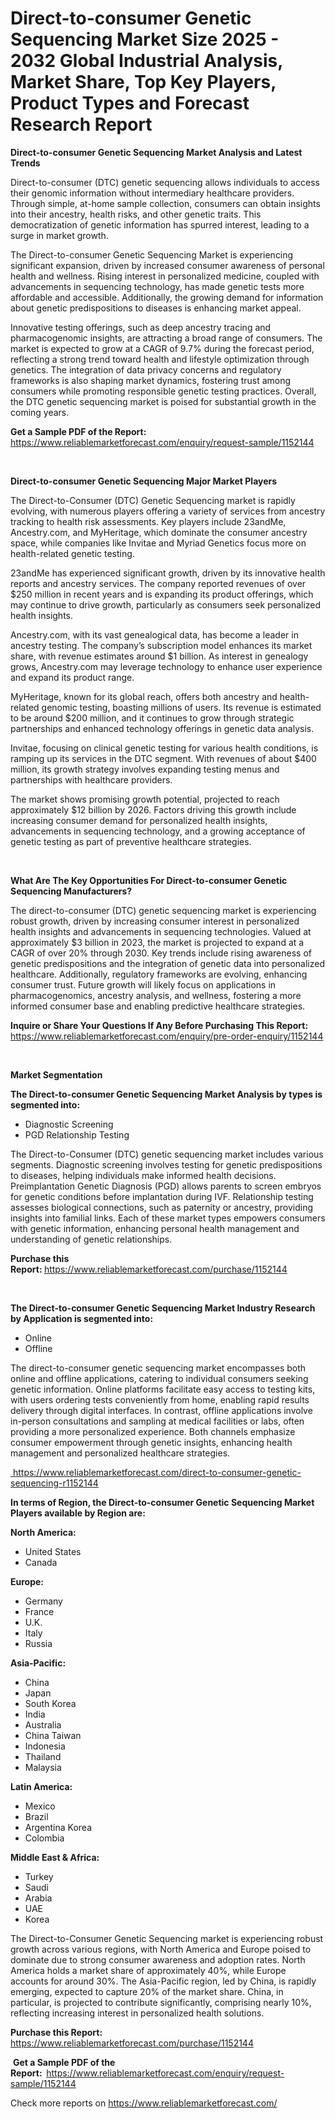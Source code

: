 <p><h1>Direct-to-consumer Genetic Sequencing Market Size 2025 - 2032 Global Industrial Analysis, Market Share, Top Key Players, Product Types and Forecast Research Report</h1></p><p><strong>Direct-to-consumer Genetic Sequencing Market Analysis and Latest Trends</strong></p>
<p><p>Direct-to-consumer (DTC) genetic sequencing allows individuals to access their genomic information without intermediary healthcare providers. Through simple, at-home sample collection, consumers can obtain insights into their ancestry, health risks, and other genetic traits. This democratization of genetic information has spurred interest, leading to a surge in market growth.</p><p>The Direct-to-consumer Genetic Sequencing Market is experiencing significant expansion, driven by increased consumer awareness of personal health and wellness. Rising interest in personalized medicine, coupled with advancements in sequencing technology, has made genetic tests more affordable and accessible. Additionally, the growing demand for information about genetic predispositions to diseases is enhancing market appeal. </p><p>Innovative testing offerings, such as deep ancestry tracing and pharmacogenomic insights, are attracting a broad range of consumers. The market is expected to grow at a CAGR of 9.7% during the forecast period, reflecting a strong trend toward health and lifestyle optimization through genetics. The integration of data privacy concerns and regulatory frameworks is also shaping market dynamics, fostering trust among consumers while promoting responsible genetic testing practices. Overall, the DTC genetic sequencing market is poised for substantial growth in the coming years.</p></p>
<p><strong>Get a Sample PDF of the Report:&nbsp;</strong> <a href="https://www.reliablemarketforecast.com/enquiry/request-sample/1152144?utm_campaign=1108&utm_medium=2&utm_source=Github&utm_content=ia&utm_term=03032025&utm_id=direct-to-consumer-genetic-sequencing">https://www.reliablemarketforecast.com/enquiry/request-sample/1152144</a></p>
<p>&nbsp;</p>
<p><strong>Direct-to-consumer Genetic Sequencing Major Market Players</strong></p>
<p><p>The Direct-to-Consumer (DTC) Genetic Sequencing market is rapidly evolving, with numerous players offering a variety of services from ancestry tracking to health risk assessments. Key players include 23andMe, Ancestry.com, and MyHeritage, which dominate the consumer ancestry space, while companies like Invitae and Myriad Genetics focus more on health-related genetic testing.</p><p>23andMe has experienced significant growth, driven by its innovative health reports and ancestry services. The company reported revenues of over $250 million in recent years and is expanding its product offerings, which may continue to drive growth, particularly as consumers seek personalized health insights.</p><p>Ancestry.com, with its vast genealogical data, has become a leader in ancestry testing. The company’s subscription model enhances its market share, with revenue estimates around $1 billion. As interest in genealogy grows, Ancestry.com may leverage technology to enhance user experience and expand its product range.</p><p>MyHeritage, known for its global reach, offers both ancestry and health-related genomic testing, boasting millions of users. Its revenue is estimated to be around $200 million, and it continues to grow through strategic partnerships and enhanced technology offerings in genetic data analysis.</p><p>Invitae, focusing on clinical genetic testing for various health conditions, is ramping up its services in the DTC segment. With revenues of about $400 million, its growth strategy involves expanding testing menus and partnerships with healthcare providers.</p><p>The market shows promising growth potential, projected to reach approximately $12 billion by 2026. Factors driving this growth include increasing consumer demand for personalized health insights, advancements in sequencing technology, and a growing acceptance of genetic testing as part of preventive healthcare strategies.</p></p>
<p>&nbsp;</p>
<p><strong>What Are The Key Opportunities For Direct-to-consumer Genetic Sequencing Manufacturers?</strong></p>
<p><p>The direct-to-consumer (DTC) genetic sequencing market is experiencing robust growth, driven by increasing consumer interest in personalized health insights and advancements in sequencing technologies. Valued at approximately $3 billion in 2023, the market is projected to expand at a CAGR of over 20% through 2030. Key trends include rising awareness of genetic predispositions and the integration of genetic data into personalized healthcare. Additionally, regulatory frameworks are evolving, enhancing consumer trust. Future growth will likely focus on applications in pharmacogenomics, ancestry analysis, and wellness, fostering a more informed consumer base and enabling predictive healthcare strategies.</p></p>
<p><strong>Inquire or Share Your Questions If Any Before Purchasing This Report:</strong> <a href="https://www.reliablemarketforecast.com/enquiry/pre-order-enquiry/1152144?utm_campaign=1108&utm_medium=2&utm_source=Github&utm_content=ia&utm_term=03032025&utm_id=direct-to-consumer-genetic-sequencing">https://www.reliablemarketforecast.com/enquiry/pre-order-enquiry/1152144</a></p>
<p>&nbsp;</p>
<p><strong>Market Segmentation</strong></p>
<p><strong>The Direct-to-consumer Genetic Sequencing Market Analysis by types is segmented into:</strong></p>
<p><ul><li>Diagnostic Screening</li><li>PGD Relationship Testing</li></ul></p>
<p><p>The Direct-to-Consumer (DTC) genetic sequencing market includes various segments. Diagnostic screening involves testing for genetic predispositions to diseases, helping individuals make informed health decisions. Preimplantation Genetic Diagnosis (PGD) allows parents to screen embryos for genetic conditions before implantation during IVF. Relationship testing assesses biological connections, such as paternity or ancestry, providing insights into familial links. Each of these market types empowers consumers with genetic information, enhancing personal health management and understanding of genetic relationships.</p></p>
<p><strong>Purchase this Report:&nbsp;</strong><a href="https://www.reliablemarketforecast.com/purchase/1152144?utm_campaign=1108&utm_medium=2&utm_source=Github&utm_content=ia&utm_term=03032025&utm_id=direct-to-consumer-genetic-sequencing">https://www.reliablemarketforecast.com/purchase/1152144</a></p>
<p>&nbsp;</p>
<p><strong>The Direct-to-consumer Genetic Sequencing Market Industry Research by Application is segmented into:</strong></p>
<p><ul><li>Online</li><li>Offline</li></ul></p>
<p><p>The direct-to-consumer genetic sequencing market encompasses both online and offline applications, catering to individual consumers seeking genetic information. Online platforms facilitate easy access to testing kits, with users ordering tests conveniently from home, enabling rapid results delivery through digital interfaces. In contrast, offline applications involve in-person consultations and sampling at medical facilities or labs, often providing a more personalized experience. Both channels emphasize consumer empowerment through genetic insights, enhancing health management and personalized healthcare strategies.</p></p>
<p><a href="https://www.reliablemarketforecast.com/direct-to-consumer-genetic-sequencing-r1152144?utm_campaign=1108&utm_medium=2&utm_source=Github&utm_content=ia&utm_term=03032025&utm_id=direct-to-consumer-genetic-sequencing">&nbsp;https://www.reliablemarketforecast.com/direct-to-consumer-genetic-sequencing-r1152144</a></p>
<p><strong>In terms of Region, the Direct-to-consumer Genetic Sequencing Market Players available by Region are:</strong></p>
<p>
    <p> <strong> North America: </strong>
        <ul>
            <li>United States</li>
            <li>Canada</li>
        </ul>
        </p> 
    <p> <strong> Europe: </strong>
        <ul>
            <li>Germany</li>
            <li>France</li>
            <li>U.K.</li>
            <li>Italy</li>
            <li>Russia</li>
        </ul>
        </p> 
    <p> <strong> Asia-Pacific: </strong>
        <ul>
            <li>China</li>
            <li>Japan</li>
            <li>South Korea</li>
            <li>India</li>
            <li>Australia</li>
            <li>China Taiwan</li>
            <li>Indonesia</li>
            <li>Thailand</li>
            <li>Malaysia</li>
        </ul>
        </p> 
    <p> <strong> Latin America: </strong>
        <ul>
            <li>Mexico</li>
            <li>Brazil</li>
            <li>Argentina Korea</li>
            <li>Colombia</li>
        </ul>
        </p> 
    <p> <strong> Middle East & Africa: </strong>
        <ul>
            <li>Turkey</li>
            <li>Saudi</li>
            <li>Arabia</li>
            <li>UAE</li>
            <li>Korea</li>
        </ul>
    </p>
    </p>
<p><p>The Direct-to-Consumer Genetic Sequencing market is experiencing robust growth across various regions, with North America and Europe poised to dominate due to strong consumer awareness and adoption rates. North America holds a market share of approximately 40%, while Europe accounts for around 30%. The Asia-Pacific region, led by China, is rapidly emerging, expected to capture 20% of the market share. China, in particular, is projected to contribute significantly, comprising nearly 10%, reflecting increasing interest in personalized health solutions.</p></p>
<p><strong>Purchase this Report: </strong><a href="https://www.reliablemarketforecast.com/purchase/1152144?utm_campaign=1108&utm_medium=2&utm_source=Github&utm_content=ia&utm_term=03032025&utm_id=direct-to-consumer-genetic-sequencing">https://www.reliablemarketforecast.com/purchase/1152144</a></p>
<p>&nbsp;<strong>Get a Sample PDF of the Report:&nbsp;&nbsp;</strong><a href="https://www.reliablemarketforecast.com/enquiry/request-sample/1152144?utm_campaign=1108&utm_medium=2&utm_source=Github&utm_content=ia&utm_term=03032025&utm_id=direct-to-consumer-genetic-sequencing">https://www.reliablemarketforecast.com/enquiry/request-sample/1152144</a></p>
<p><strong></strong></p>
<p>Check more reports on <a href="https://www.reliablemarketforecast.com/?utm_campaign=1108&utm_medium=2&utm_source=Github&utm_content=ia&utm_term=03032025&utm_id=direct-to-consumer-genetic-sequencing">https://www.reliablemarketforecast.com/</a></p>